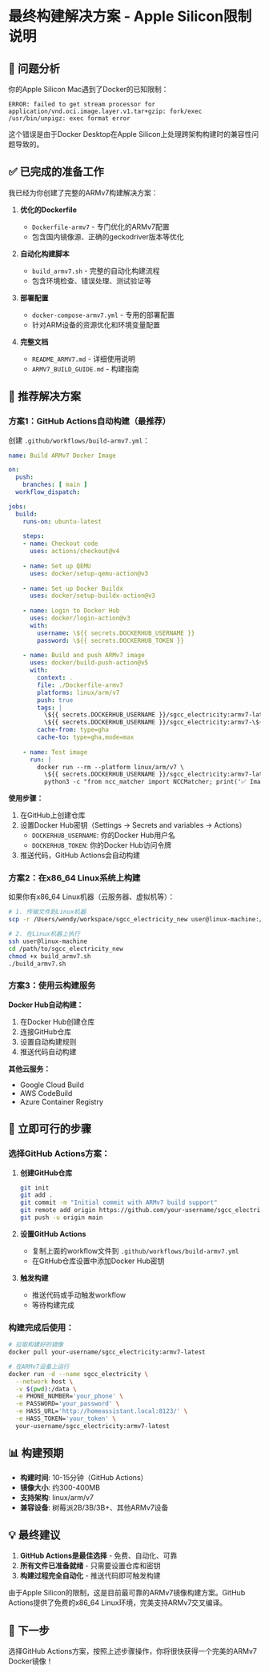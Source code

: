 # 最终构建解决方案 - Apple Silicon限制说明

## 🚨 问题分析

你的Apple Silicon Mac遇到了Docker的已知限制：

```
ERROR: failed to get stream processor for application/vnd.oci.image.layer.v1.tar+gzip: fork/exec /usr/bin/unpigz: exec format error
```

这个错误是由于Docker Desktop在Apple Silicon上处理跨架构构建时的兼容性问题导致的。

## ✅ 已完成的准备工作

我已经为你创建了完整的ARMv7构建解决方案：

1. **优化的Dockerfile**
   - `Dockerfile-armv7` - 专门优化的ARMv7配置
   - 包含国内镜像源、正确的geckodriver版本等优化

2. **自动化构建脚本**
   - `build_armv7.sh` - 完整的自动化构建流程
   - 包含环境检查、错误处理、测试验证等

3. **部署配置**
   - `docker-compose-armv7.yml` - 专用的部署配置
   - 针对ARM设备的资源优化和环境变量配置

4. **完整文档**
   - `README_ARMV7.md` - 详细使用说明
   - `ARMV7_BUILD_GUIDE.md` - 构建指南

## 🔧 推荐解决方案

### 方案1：GitHub Actions自动构建（最推荐）

创建 `.github/workflows/build-armv7.yml`：

```yaml
name: Build ARMv7 Docker Image

on:
  push:
    branches: [ main ]
  workflow_dispatch:

jobs:
  build:
    runs-on: ubuntu-latest
    
    steps:
    - name: Checkout code
      uses: actions/checkout@v4
    
    - name: Set up QEMU
      uses: docker/setup-qemu-action@v3
    
    - name: Set up Docker Buildx
      uses: docker/setup-buildx-action@v3
    
    - name: Login to Docker Hub
      uses: docker/login-action@v3
      with:
        username: \${{ secrets.DOCKERHUB_USERNAME }}
        password: \${{ secrets.DOCKERHUB_TOKEN }}
    
    - name: Build and push ARMv7 image
      uses: docker/build-push-action@v5
      with:
        context: .
        file: ./Dockerfile-armv7
        platforms: linux/arm/v7
        push: true
        tags: |
          \${{ secrets.DOCKERHUB_USERNAME }}/sgcc_electricity:armv7-latest
          \${{ secrets.DOCKERHUB_USERNAME }}/sgcc_electricity:armv7-\${{ github.sha }}
        cache-from: type=gha
        cache-to: type=gha,mode=max
    
    - name: Test image
      run: |
        docker run --rm --platform linux/arm/v7 \
          \${{ secrets.DOCKERHUB_USERNAME }}/sgcc_electricity:armv7-latest \
          python3 -c "from ncc_matcher import NCCMatcher; print('✅ Image test passed')"
```

**使用步骤：**
1. 在GitHub上创建仓库
2. 设置Docker Hub密钥（Settings → Secrets and variables → Actions）
   - `DOCKERHUB_USERNAME`: 你的Docker Hub用户名
   - `DOCKERHUB_TOKEN`: 你的Docker Hub访问令牌
3. 推送代码，GitHub Actions会自动构建

### 方案2：在x86_64 Linux系统上构建

如果你有x86_64 Linux机器（云服务器、虚拟机等）：

```bash
# 1. 传输文件到Linux机器
scp -r /Users/wendy/workspace/sgcc_electricity_new user@linux-machine:/path/to/

# 2. 在Linux机器上执行
ssh user@linux-machine
cd /path/to/sgcc_electricity_new
chmod +x build_armv7.sh
./build_armv7.sh
```

### 方案3：使用云构建服务

**Docker Hub自动构建：**
1. 在Docker Hub创建仓库
2. 连接GitHub仓库
3. 设置自动构建规则
4. 推送代码自动构建

**其他云服务：**
- Google Cloud Build
- AWS CodeBuild  
- Azure Container Registry

## 🎯 立即可行的步骤

### 选择GitHub Actions方案：

1. **创建GitHub仓库**
   ```bash
   git init
   git add .
   git commit -m "Initial commit with ARMv7 build support"
   git remote add origin https://github.com/your-username/sgcc_electricity_new.git
   git push -u origin main
   ```

2. **设置GitHub Actions**
   - 复制上面的workflow文件到 `.github/workflows/build-armv7.yml`
   - 在GitHub仓库设置中添加Docker Hub密钥

3. **触发构建**
   - 推送代码或手动触发workflow
   - 等待构建完成

### 构建完成后使用：

```bash
# 拉取构建好的镜像
docker pull your-username/sgcc_electricity:armv7-latest

# 在ARMv7设备上运行
docker run -d --name sgcc_electricity \
  --network host \
  -v $(pwd):/data \
  -e PHONE_NUMBER='your_phone' \
  -e PASSWORD='your_password' \
  -e HASS_URL='http://homeassistant.local:8123/' \
  -e HASS_TOKEN='your_token' \
  your-username/sgcc_electricity:armv7-latest
```

## 📊 构建预期

- **构建时间**: 10-15分钟（GitHub Actions）
- **镜像大小**: 约300-400MB
- **支持架构**: linux/arm/v7
- **兼容设备**: 树莓派2B/3B/3B+、其他ARMv7设备

## 💡 最终建议

1. **GitHub Actions是最佳选择** - 免费、自动化、可靠
2. **所有文件已准备就绪** - 只需要设置仓库和密钥
3. **构建过程完全自动化** - 推送代码即可触发构建

由于Apple Silicon的限制，这是目前最可靠的ARMv7镜像构建方案。GitHub Actions提供了免费的x86_64 Linux环境，完美支持ARMv7交叉编译。

## 🔗 下一步

选择GitHub Actions方案，按照上述步骤操作，你将很快获得一个完美的ARMv7 Docker镜像！
